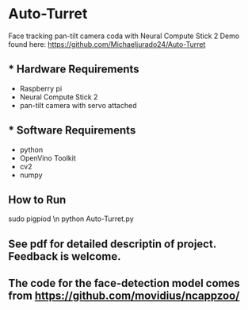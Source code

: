 # Auto-Turret
Face tracking pan-tilt camera coda with Neural Compute Stick 2
Demo found here: https://github.com/Michaeljurado24/Auto-Turret
## * Hardware Requirements
+ Raspberry pi
+ Neural Compute Stick 2
+ pan-tilt camera with servo attached

## * Software Requirements
+ python
+ OpenVino Toolkit
+ cv2
+ numpy

## How to Run
sudo pigpiod \n
python Auto-Turret.py

## See pdf for detailed descriptin of project. Feedback is welcome.

## The code for the face-detection model comes from https://github.com/movidius/ncappzoo/ 
